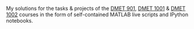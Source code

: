 My solutions for the tasks &amp; projects of the [DMET 901](http://met.guc.edu.eg/Courses/Info.aspx?crsEdId=846), [DMET 1001](http://met.guc.edu.eg/Courses/Info.aspx?crsEdId=899) &amp; [DMET 1002](http://met.guc.edu.eg/Courses/Info.aspx?crsEdId=900) courses in the form of self-contained MATLAB live scripts and IPython notebooks.
